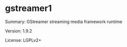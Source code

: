#           gstreamer1
 
Summary:        GStreamer streaming media framework runtime
 
Version:        1.9.2
 
License:        LGPLv2+
 
